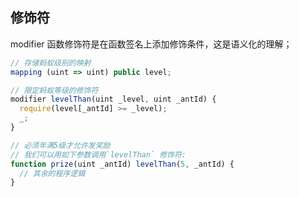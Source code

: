 ## 修饰符

modifier 函数修饰符是在函数签名上添加修饰条件，这是语义化的理解；

```js
// 存储蚂蚁级别的映射
mapping (uint => uint) public level;

// 限定蚂蚁等级的修饰符
modifier levelThan(uint _level, uint _antId) {
  require(level[_antId] >= _level);
  _;
}

// 必须年满5级才允许发奖励
// 我们可以用如下参数调用`levelThan` 修饰符:
function prize(uint _antId) levelThan(5, _antId) {
  // 其余的程序逻辑
}
```